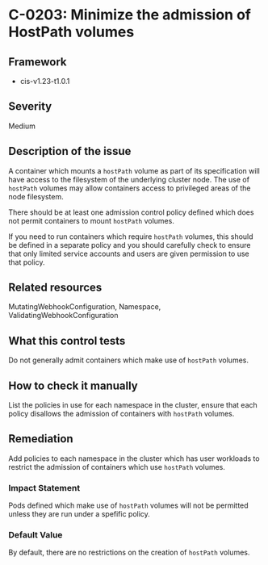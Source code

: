 # C-0203: Minimize the admission of HostPath volumes

## Framework
* cis-v1.23-t1.0.1
 
## Severity
Medium

## Description of the issue
A container which mounts a `hostPath` volume as part of its specification will have access to the filesystem of the underlying cluster node. The use of `hostPath` volumes may allow containers access to privileged areas of the node filesystem.

 There should be at least one admission control policy defined which does not permit containers to mount `hostPath` volumes.

 If you need to run containers which require `hostPath` volumes, this should be defined in a separate policy and you should carefully check to ensure that only limited service accounts and users are given permission to use that policy.
 
## Related resources
MutatingWebhookConfiguration, Namespace, ValidatingWebhookConfiguration
 
## What this control tests 
Do not generally admit containers which make use of `hostPath` volumes.
 
## How to check it manually 
List the policies in use for each namespace in the cluster, ensure that each policy disallows the admission of containers with `hostPath` volumes.
 
## Remediation
Add policies to each namespace in the cluster which has user workloads to restrict the admission of containers which use `hostPath` volumes.
 
### Impact Statement
Pods defined which make use of `hostPath` volumes will not be permitted unless they are run under a spefific policy.
 
### Default Value
By default, there are no restrictions on the creation of `hostPath` volumes.
 
